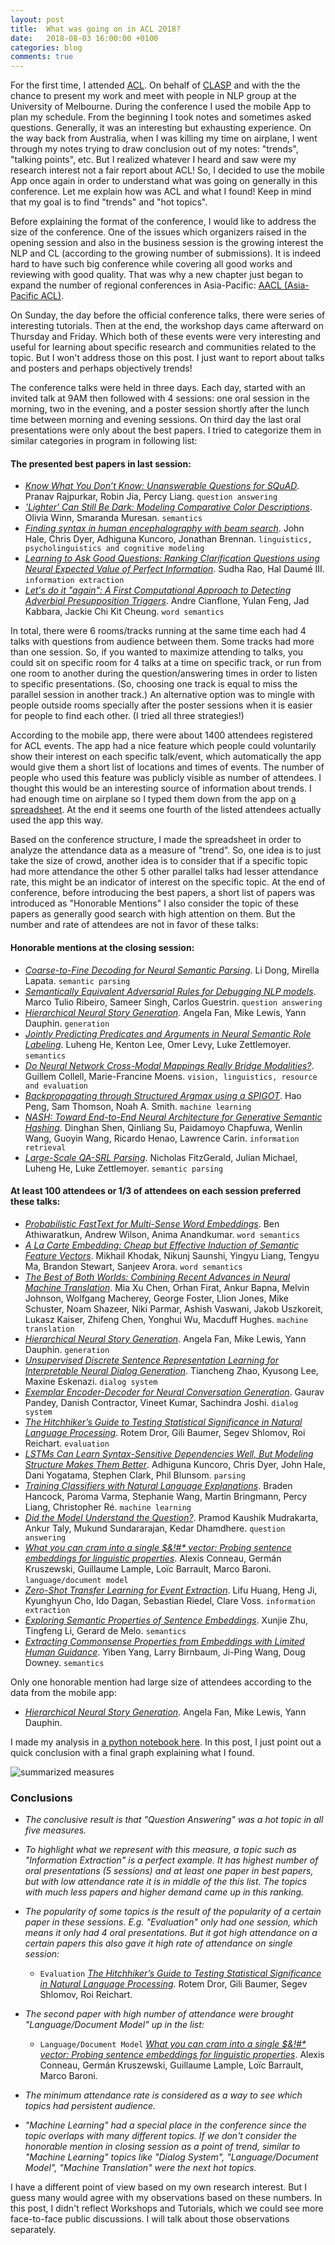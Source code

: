 ```yaml
---
layout: post
title:  What was going on in ACL 2018?
date:   2018-08-03 16:00:00 +0100
categories: blog
comments: true
---
```


For the first time, I attended [ACL](https://acl2018.org/). On behalf of [CLASP](http://clasp.gu.se/) and with the the chance to present my work and meet with people in NLP group at the University of Melbourne. During the conference I used the mobile App to plan my schedule. From the beginning I took notes and sometimes asked questions. Generally, it was an interesting but exhausting experience. On the way back from Australia, when I was killing my time on airplane, I went through my notes trying to draw conclusion out of my notes: "trends", "talking points", etc. But I realized whatever I heard and saw were my research interest not a fair report about ACL! So, I decided to use the mobile App once again in order to understand what was going on generally in this conference. Let me explain how was ACL and what I found! Keep in mind that my goal is to find "trends" and "hot topics".

Before explaining the format of the conference, I would like to address the size of the conference. One of the issues which organizers raised in the opening session and also in the business session is the growing interest the NLP and CL (according to the growing number of submissions). It is indeed hard to have such big conference while covering all good works and reviewing with good quality. That was why a new chapter just began to expand the number of regional conferences in Asia-Pacific: [AACL (Asia-Pacific ACL)](https://aaclweb.org/).

On Sunday, the day before the official conference talks, there were series of interesting tutorials. Then at the end, the workshop days came afterward on Thursday and Friday. Which both of these events were very interesting and useful for learning about specific research and communities related to the topic. But I won't address those on this post. I just want to report about talks and posters and perhaps objectively trends!

The conference talks were held in three days. Each day, started with an invited talk at 9AM then followed with 4 sessions: one oral session in the morning, two in the evening, and a poster session shortly after the lunch time between morning and evening sessions. On third day the last oral presentations were only about the best papers. I tried to categorize them in similar categories in program in following list:

#### The presented best papers in last session:
- *[Know What You Don’t Know: Unanswerable Questions for SQuAD](https://acl2018.org/paper/1125)*. Pranav Rajpurkar, Robin Jia, Percy Liang. `question answering`
- *['Lighter' Can Still Be Dark: Modeling Comparative Color Descriptions](https://acl2018.org/paper/1603)*. Olivia Winn, Smaranda Muresan. `semantics`
- *[Finding syntax in human encephalography with beam search](https://acl2018.org/paper/618)*. John Hale, Chris Dyer, Adhiguna Kuncoro, Jonathan Brennan. `linguistics, psycholinguistics and cognitive modeling`
- *[Learning to Ask Good Questions: Ranking Clarification Questions using Neural Expected Value of Perfect Information](https://acl2018.org/paper/1247)*. Sudha Rao, Hal Daumé III. `information extraction`
- *[Let's do it "again": A First Computational Approach to Detecting Adverbial Presupposition Triggers](https://acl2018.org/paper/1348)*. Andre Cianflone, Yulan Feng, Jad Kabbara, Jackie Chi Kit Cheung. `word semantics`

In total, there were 6 rooms/tracks running at the same time each had 4 talks with questions from audience between them. Some tracks had more than one session. So, if you wanted to maximize attending to talks, you could sit on specific room for 4 talks at a time on specific track, or run from one room to another during the question/answering times in order to listen to specific presentations. (So, choosing one track is equal to miss the parallel session in another track.) An alternative option was to mingle with people outside rooms specially after the poster sessions when it is easier for people to find each other. (I tried all three strategies!)

According to the mobile app, there were about 1400 attendees registered for ACL events. The app had a nice feature which people could voluntarily show their interest on each specific talk/event, which automatically the app would give them a short list of locations and times of events. The number of people who used this feature was publicly visible as number of attendees. I thought this would be an interesting source of information about trends. I had enough time on airplane so I typed them down from the app on [a spreadsheet](https://docs.google.com/spreadsheets/d/1LzfXHU-wdNUQ-NnFZvBIYMVgvGR1YCI4K8GFVZNraEc/edit?usp=sharing). At the end it seems one fourth of the listed attendees actually used the app this way.

Based on the conference structure, I made the spreadsheet in order to analyze the attendance data as a measure of "trend". So, one idea is to just take the size of crowd, another idea is to consider that if a specific topic had more attendance the other 5 other parallel talks had lesser attendance rate, this might be an indicator of interest on the specific topic. At the end of conference, before introducing the best papers, a short list of papers was introduced as "Honorable Mentions" I also consider the topic of these papers as generally good search with high attention on them. But the number and rate of attendees are not in favor of these talks:

#### Honorable mentions at the closing session:
- *[Coarse-to-Fine Decoding for Neural Semantic Parsing](https://acl2018.org/paper/434)*. Li Dong, Mirella Lapata. `semantic parsing`
- *[Semantically Equivalent Adversarial Rules for Debugging NLP models](https://acl2018.org/paper/1406)*. Marco Tulio Ribeiro, Sameer Singh, Carlos Guestrin. `question answering`
- *[Hierarchical Neural Story Generation](https://acl2018.org/paper/1251)*. Angela Fan, Mike Lewis, Yann Dauphin. `generation`
- *[Jointly Predicting Predicates and Arguments in Neural Semantic Role Labeling](https://acl2018.org/paper/881)*. Luheng He, Kenton Lee, Omer Levy, Luke Zettlemoyer. `semantics`
- *[Do Neural Network Cross-Modal Mappings Really Bridge Modalities?](https://acl2018.org/paper/1549)*. Guillem Collell, Marie-Francine Moens. `vision, linguistics, resource and evaluation`
- *[Backpropagating through Structured Argmax using a SPIGOT](https://acl2018.org/paper/1248)*. Hao Peng, Sam Thomson, Noah A. Smith. `machine learning`
- *[NASH: Toward End-to-End Neural Architecture for Generative Semantic Hashing](https://acl2018.org/paper/1022)*. Dinghan Shen, Qinliang Su, Paidamoyo Chapfuwa, Wenlin Wang, Guoyin Wang, Ricardo Henao, Lawrence Carin. `information retrieval`
- *[Large-Scale QA-SRL Parsing](https://acl2018.org/paper/1498)*. Nicholas FitzGerald, Julian Michael, Luheng He, Luke Zettlemoyer. `semantic parsing`

#### At least 100 attendees or 1/3 of attendees on each session preferred these talks:
- *[Probabilistic FastText for Multi-Sense Word Embeddings](https://acl2018.org/paper/187)*. Ben Athiwaratkun, Andrew Wilson, Anima Anandkumar. `word semantics`
- *[A La Carte Embedding: Cheap but Effective Induction of Semantic Feature Vectors](https://acl2018.org/paper/1520)*. Mikhail Khodak, Nikunj Saunshi, Yingyu Liang, Tengyu Ma, Brandon Stewart, Sanjeev Arora. `word semantics`
- *[The Best of Both Worlds: Combining Recent Advances in Neural Machine Translation](https://acl2018.org/paper/1011)*. Mia Xu Chen, Orhan Firat, Ankur Bapna, Melvin Johnson, Wolfgang Macherey, George Foster, Llion Jones, Mike Schuster, Noam Shazeer, Niki Parmar, Ashish Vaswani, Jakob Uszkoreit, Lukasz Kaiser, Zhifeng Chen, Yonghui Wu, Macduff Hughes. `machine translation`
- *[Hierarchical Neural Story Generation](https://acl2018.org/paper/1251)*. Angela Fan, Mike Lewis, Yann Dauphin. `generation`
- *[Unsupervised Discrete Sentence Representation Learning for Interpretable Neural Dialog Generation](https://acl2018.org/paper/298)*. Tiancheng Zhao, Kyusong Lee, Maxine Eskenazi. `dialog system`
- *[Exemplar Encoder-Decoder for Neural Conversation Generation](https://acl2018.org/paper/1538)*. Gaurav Pandey, Danish Contractor, Vineet Kumar, Sachindra Joshi. `dialog system`
- *[The Hitchhiker’s Guide to Testing Statistical Significance in Natural Language Processing](https://acl2018.org/paper/703)*. Rotem Dror, Gili Baumer, Segev Shlomov, Roi Reichart. `evaluation`
- *[LSTMs Can Learn Syntax-Sensitive Dependencies Well, But Modeling Structure Makes Them Better](https://acl2018.org/paper/1175)*. Adhiguna Kuncoro, Chris Dyer, John Hale, Dani Yogatama, Stephen Clark, Phil Blunsom. `parsing`
- *[Training Classifiers with Natural Language Explanations](https://acl2018.org/paper/1335)*. Braden Hancock, Paroma Varma, Stephanie Wang, Martin Bringmann, Percy Liang, Christopher Ré. `machine learning`
- *[Did the Model Understand the Question?](https://acl2018.org/paper/1159)*. Pramod Kaushik Mudrakarta, Ankur Taly, Mukund Sundararajan, Kedar Dhamdhere. `question answering`
- *[What you can cram into a single \$&amp;!#&#42;  vector: Probing sentence embeddings for linguistic properties](https://acl2018.org/paper/891)*. Alexis Conneau, Germán Kruszewski, Guillaume Lample, Loïc Barrault, Marco Baroni. `language/document model`
- *[Zero-Shot Transfer Learning for Event Extraction](https://acl2018.org/paper/450)*. Lifu Huang, Heng Ji, Kyunghyun Cho, Ido Dagan, Sebastian Riedel, Clare Voss. `information extraction`
- *[Exploring Semantic Properties of Sentence Embeddings](https://acl2018.org/paper/1483)*. Xunjie Zhu, Tingfeng Li, Gerard de Melo. `semantics`
- *[Extracting Commonsense Properties from Embeddings with Limited Human Guidance](https://acl2018.org/paper/972)*. Yiben Yang, Larry Birnbaum, Ji-Ping Wang, Doug Downey. `semantics`

Only one honorable mention had large size of attendees according to the data from the mobile app:

- *[Hierarchical Neural Story Generation](https://acl2018.org/paper/1251)*. Angela Fan,  Mike Lewis,  Yann Dauphin.

I made my analysis in [a python notebook here](https://github.com/mmehdig/acl2018_report/blob/master/ACL2018Reports.ipynb). In this post, I just point out a quick conclusion with a final graph explaining what I found.

![summarized measures][summarized_measures]

### Conclusions
- *The conclusive result is that "Question Answering" was a hot topic in all five measures.*

- *To highlight what we represent with this measure, a topic such as "Information Extraction" is a perfect example. It has highest number of oral presentations (5 sessions) and at least one paper in best papers, but with low attendance rate it is in middle of the this list. The topics with much less papers and higher demand came up in this ranking.*

- *The popularity of some topics is the result of the popularity of a certain paper in these sessions. E.g. "Evaluation" only had one session, which means it only had 4 oral presentations. But it got high attendance on a certain papers this also gave it high rate of attendance on single session:*

  - `Evaluation` *[The Hitchhiker’s Guide to Testing Statistical Significance in Natural Language Processing](https://acl2018.org/paper/703)*. Rotem Dror, Gili Baumer, Segev Shlomov, Roi Reichart.

- *The second paper with high number of attendance were brought "Language/Document Model" up in the list:*
  - `Language/Document Model` *[What you can cram into a single \$&amp;!#&#42; vector: Probing sentence embeddings for linguistic properties](https://acl2018.org/paper/891)*. Alexis Conneau, Germán Kruszewski, Guillaume Lample, Loïc Barrault, Marco Baroni.

- *The minimum attendance rate is considered as a way to see which topics had persistent audience.*
- *"Machine Learning" had a special place in the conference since the topic overlaps with many different topics. If we don't consider the honorable mention in closing session as a point of trend, similar to "Machine Learning" topics like "Dialog System", "Language/Document Model", "Machine Translation" were the next hot topics.*

I have a different point of view based on my own research interest. But I guess many would agree with my observations based on these numbers. In this post, I didn't reflect Workshops and Tutorials, which we could see more face-to-face public discussions. I will talk about those observations separately.


[summarized_measures]: https://github.com/mmehdig/acl2018_report/blob/master/summarized_measures.png?raw=true
